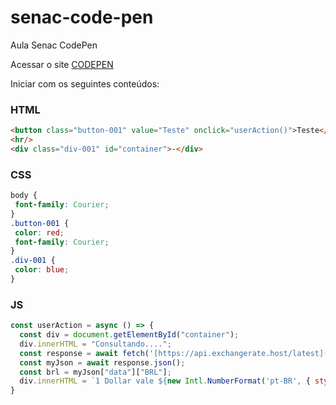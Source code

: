 # senac-code-pen
Aula Senac CodePen

Acessar o site [CODEPEN](https://codepen.io/)

Iniciar com os seguintes conteúdos:

### HTML
```html
<button class="button-001" value="Teste" onclick="userAction()">Teste</button>
<hr/>
<div class="div-001" id="container">-</div>
```

### CSS
 ```css
body {
  font-family: Courier;
}
.button-001 {
  color: red;
  font-family: Courier;
}
.div-001 {
  color: blue;
}
 ```
 
 ### JS
 ```javascript
const userAction = async () => {
   const div = document.getElementById("container");
   div.innerHTML = "Consultando....";
   const response = await fetch('[https://api.exchangerate.host/latest](https://api.freecurrencyapi.com/v1/latest?apikey=fca_live_Y1R9HTwgr7yG7Runcn6CNgM4gVMGUa3vnuZ9xVUl)');
   const myJson = await response.json(); 
   const brl = myJson["data"]["BRL"];
   div.innerHTML = `1 Dollar vale ${new Intl.NumberFormat('pt-BR', { style: 'currency', currency: 'BRL' }).format(brl)} hoje`; 
}
 ```
